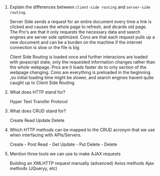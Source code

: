 1.  Explain the differences between `client-side routing` and `server-side routing`.
   
    Server Side  sends a request for an entire document every time a link is clicked and causes the whole page to refresh, and dicards old page. The Pro's are that it only requests the necessary data and search engines are server side optimized. Cons are that each request pulls up a new document and can be a burden on the machine if the internet connection is slow or the file is big 

    Client Side Routing is loaded once and further interacions are loaded with javascript state, only the requested information changes rather than the whole webpage. Pros are it loads faster do to only section of the webpage changing. Cons are everything is preloaded in the beginning ,so initial loading time might be slower, and search engines havent quite caught up to Client Side Routing

2.  What does HTTP stand for?

    Hyper Text Transfer Protocol

3.  What does CRUD stand for?

    Create 
    Read
    Update
    Delete

4.  Which HTTP methods can be mapped to the CRUD acronym that we use when interfacing with APIs/Servers.

    Create - Post
    Read - Get
    Update - Put
    Delete - Delete

5.  Mention three tools we can use to make AJAX requests

    Building an XMLHTTP request manually (advanced)
    Axios methods
    Ajax methods (JQueryy, etc)